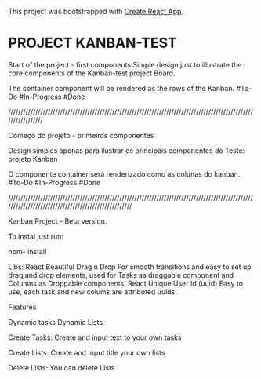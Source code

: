 This project was bootstrapped with [Create React App](https://github.com/facebook/create-react-app).

# PROJECT KANBAN-TEST


Start of the project - first components
Simple design just to illustrate the core components of the Kanban-test project Board.

The container component will be rendered as the rows of the Kanban.
#To-Do
#In-Progress
#Done


/////////////////////////////////////////////////////////////////////////////////////////////////////////////////

Começo do projeto - primeiros componentes

Design simples apenas para ilustrar os principais componentes do Teste: projeto Kanban

O componente container será renderizado como as colunas do kanban.
#To-Do
#In-Progress
#Done

/////////////////////////////////////////////////////////////////////////////////////////////////////////////////////////////////////////////////////

Kanban Project - Beta version.

To instal just run: 

npm- install

Libs: 
React Beautiful Drag n Drop
For smooth transitions and easy to set up drag and drop elements, used for Tasks as draggable component and Columns as Droppable components.
React Unique User Id (uuid)
Easy to use, each task and new colums are attributed uuids.

Features

Dynamic tasks
Dynamic Lists

Create Tasks:
Create and input text to your own tasks

Create Lists:
Create and Input title your own lists

Delete Lists: You can delete Lists




